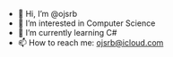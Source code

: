 - 👋 Hi, I’m @ojsrb
- 👀 I’m interested in Computer Science
- 🌱 I’m currently learning C#
- 📫 How to reach me: ojsrb@icloud.com

<!---
ojsrb/ojsrb is a ✨ special ✨ repository because its `README.md` (this file) appears on your GitHub profile.
You can click the Preview link to take a look at your changes.
--->
